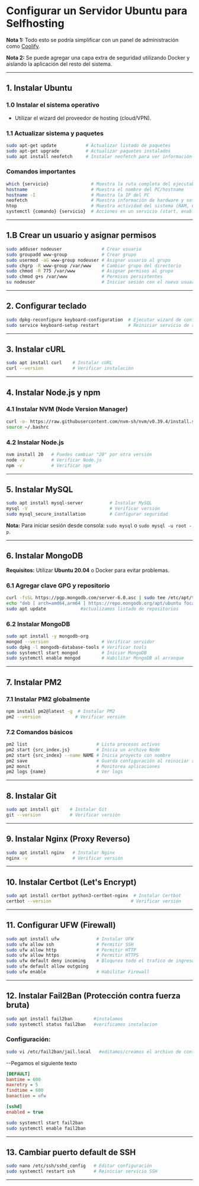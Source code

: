 # Configurar un Servidor Ubuntu para Selfhosting

**Nota 1:** Todo esto se podría simplificar con un panel de administración como [Coolify](https://coolify.io/).

**Nota 2:** Se puede agregar una capa extra de seguridad utilizando Docker y aislando la aplicación del resto del sistema.

---

## 1. Instalar Ubuntu

### 1.0 Instalar el sistema operativo
- Utilizar el wizard del proveedor de hosting (cloud/VPN).

### 1.1 Actualizar sistema y paquetes
```bash
sudo apt-get update           # Actualizar listado de paquetes
sudo apt-get upgrade          # Actualizar paquetes instalados
sudo apt install neofetch     # Instalar neofetch para ver información del sistema
```

### Comandos importantes
```bash
which {servicio}                # Muestra la ruta completa del ejecutable
hostname                        # Muestra el nombre del PC/hostname
hostname -I                     # Muestra la IP del PC
neofetch                        # Muestra información de hardware y software
htop                            # Muestra actividad del sistema (RAM, CPU)
systemctl {comando} {servicio}  # Acciones en un servicio (start, enable, etc.)
```

---

## 1.B Crear un usuario y asignar permisos
```bash
sudo adduser nodeuser               # Crear usuario
sudo groupadd www-group             # Crear grupo
sudo usermod -aG www-group nodeuser # Asignar usuario al grupo
sudo chgrp -R www-group /var/www    # Cambiar grupo del directorio
sudo chmod -R 775 /var/www          # Asignar permisos al grupo
sudo chmod g+s /var/www             # Permisos persistentes
su nodeuser                         # Iniciar sesión con el nuevo usuario
```

---

## 2. Configurar teclado
```bash
sudo dpkg-reconfigure keyboard-configuration  # Ejecutar wizard de configuración
sudo service keyboard-setup restart           # Reiniciar servicio de teclado
```

---

## 3. Instalar cURL
```bash
sudo apt install curl    # Instalar cURL
curl --version           # Verificar instalación
```

---

## 4. Instalar Node.js y npm

### 4.1 Instalar NVM (Node Version Manager)
```bash
curl -o- https://raw.githubusercontent.com/nvm-sh/nvm/v0.39.4/install.sh | bash
source ~/.bashrc
```

### 4.2 Instalar Node.js
```bash
nvm install 20   # Puedes cambiar "20" por otra versión
node -v          # Verificar Node.js
npm -v           # Verificar npm
```

---

## 5. Instalar MySQL
```bash
sudo apt install mysql-server          # Instalar MySQL
mysql -V                               # Verificar versión
sudo mysql_secure_installation         # Configurar seguridad
```

**Nota:** Para iniciar sesión desde consola: `sudo mysql` o `sudo mysql -u root -p`.

---

## 6. Instalar MongoDB

**Requisitos:** Utilizar **Ubuntu 20.04** o Docker para evitar problemas.

### 6.1 Agregar clave GPG y repositorio
```bash
curl -fsSL https://pgp.mongodb.com/server-6.0.asc | sudo tee /etc/apt/trusted.gpg.d/mongodb-server-6.0.asc    #importamos la clave GPG para verificar autenticidad del los paquetes
echo "deb [ arch=amd64,arm64 ] https://repo.mongodb.org/apt/ubuntu focal/mongodb-org/6.0 multiverse" | sudo tee /etc/apt/sources.list.d/mongodb-org-6.0.list                        #agregamos repositorio de mongoDB
sudo apt update             #actualizamos listado de repositorios
```

### 6.2 Instalar MongoDB
```bash
sudo apt install -y mongodb-org
mongod --version                    # Verificar servidor
sudo dpkg -l mongodb-database-tools # Verificar tools
sudo systemctl start mongod         # Iniciar MongoDB
sudo systemctl enable mongod        # Habilitar MongoDB al arranque
```

---

## 7. Instalar PM2

### 7.1 Instalar PM2 globalmente
```bash
npm install pm2@latest -g  # Instalar PM2
pm2 --version             # Verificar versión
```

### 7.2 Comandos básicos
```bash
pm2 list                          # Lista procesos activos
pm2 start {src_index.js}          # Inicia un archivo Node
pm2 start {src_index} --name NAME # Inicia proyecto con nombre
pm2 save                          # Guarda configuración al reiniciar sistema
pm2 monit                         # Monitorea aplicaciones
pm2 logs {name}                   # Ver logs
```

---

## 8. Instalar Git
```bash
sudo apt install git    # Instalar Git
git --version           # Verificar versión
```

---

## 9. Instalar Nginx (Proxy Reverso)
```bash
sudo apt install nginx   # Instalar Nginx
nginx -v                 # Verificar versión
```

---

## 10. Instalar Certbot (Let's Encrypt)
```bash
sudo apt install certbot python3-certbot-nginx  # Instalar Certbot
certbot --version                              # Verificar versión
```

---

## 11. Configurar UFW (Firewall)
```bash
sudo apt install ufw              # Instalar UFW
sudo ufw allow ssh                # Permitir SSH
sudo ufw allow http               # Permitir HTTP
sudo ufw allow https              # Permitir HTTPS
sudo ufw default deny incoming    # Bloqurea todo el trafico de ingreso (exepto los premitidos previamente)
sudo ufw default allow outgoing
sudo ufw enable                   # Habilitar Firewall
```

---

## 12. Instalar Fail2Ban (Protección contra fuerza bruta)
```bash
sudo apt install fail2ban        #instalamos
sudo systemctl status fail2ban   #verificamos instalacion

```

### Configuración:
```bash
sudo vi /etc/fail2ban/jail.local   #editamos/creamos el archivo de configuracion
```
--Pegamos el siguiente texto  

```ini
[DEFAULT]
bantime = 600
maxretry = 5
findtime = 600
banaction = ufw

[sshd]
enabled = true
```

```bash
sudo systemctl start fail2ban
sudo systemctl enable fail2ban
```

---

## 13. Cambiar puerto default de SSH
```bash
sudo nano /etc/ssh/sshd_config   # Editar configuración
sudo systemctl restart ssh       # Reiniciar servicio SSH
```

---